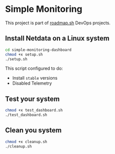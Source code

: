 # Simple Monitoring

This project is part of [roadmap.sh](https://roadmap.sh/projects/simple-monitoring-dashboard) DevOps projects.

## Install Netdata on a Linux system

```bash
cd simple-monitoring-dashboard
chmod +x setup.sh 
./setup.sh
```

This script configured to do:
- Install `stable` versions
- Disabled Telemetry

## Test your system

```bash
chmod +x test_dashboard.sh
./test_dashboard.sh
```

## Clean you system

```bash
chmod +x cleanup.sh 
./cleanup.sh
```
